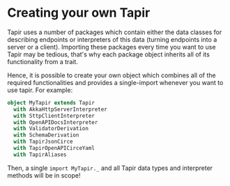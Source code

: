# Creating your own Tapir

Tapir uses a number of packages which contain either the data classes for describing endpoints or interpreters
of this data (turning endpoints into a server or a client). Importing these packages every time you want to use Tapir
may be tedious, that's why each package object inherits all of its functionality from a trait.

Hence, it is possible to create your own object which combines all of the required functionalities and provides
a single-import whenever you want to use tapir. For example:

```scala
object MyTapir extends Tapir
  with AkkaHttpServerInterpreter
  with SttpClientInterpreter
  with OpenAPIDocsInterpreter
  with ValidatorDerivation
  with SchemaDerivation
  with TapirJsonCirce
  with TapirOpenAPICirceYaml
  with TapirAliases
```

Then, a single `import MyTapir._` and all Tapir data types and interpreter methods will be in scope!

